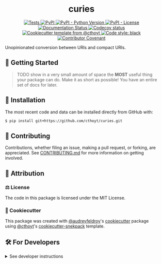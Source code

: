 <!--
<p align="center">
  <img src="https://github.com/cthoyt/curies/raw/main/docs/source/logo.png" height="150">
</p>
-->

<h1 align="center">
  curies
</h1>

<p align="center">
    <a href="https://github.com/cthoyt/curies/actions?query=workflow%3ATests">
        <img alt="Tests" src="https://github.com/cthoyt/curies/workflows/Tests/badge.svg" />
    </a>
    <a href="https://pypi.org/project/curies">
        <img alt="PyPI" src="https://img.shields.io/pypi/v/curies" />
    </a>
    <a href="https://pypi.org/project/curies">
        <img alt="PyPI - Python Version" src="https://img.shields.io/pypi/pyversions/curies" />
    </a>
    <a href="https://github.com/cthoyt/curies/blob/main/LICENSE">
        <img alt="PyPI - License" src="https://img.shields.io/pypi/l/curies" />
    </a>
    <a href='https://curies.readthedocs.io/en/latest/?badge=latest'>
        <img src='https://readthedocs.org/projects/curies/badge/?version=latest' alt='Documentation Status' />
    </a>
    <a href="https://codecov.io/gh/cthoyt/curies/branch/main">
        <img src="https://codecov.io/gh/cthoyt/curies/branch/main/graph/badge.svg" alt="Codecov status" />
    </a>  
    <a href="https://github.com/cthoyt/cookiecutter-python-package">
        <img alt="Cookiecutter template from @cthoyt" src="https://img.shields.io/badge/Cookiecutter-snekpack-blue" /> 
    </a>
    <a href='https://github.com/psf/black'>
        <img src='https://img.shields.io/badge/code%20style-black-000000.svg' alt='Code style: black' />
    </a>
    <a href="https://github.com/cthoyt/curies/blob/main/.github/CODE_OF_CONDUCT.md">
        <img src="https://img.shields.io/badge/Contributor%20Covenant-2.1-4baaaa.svg" alt="Contributor Covenant"/>
    </a>
</p>

Unopinionated conversion between URIs and compact URIs.

## 💪 Getting Started

> TODO show in a very small amount of space the **MOST** useful thing your package can do.
Make it as short as possible! You have an entire set of docs for later.


## 🚀 Installation

<!-- Uncomment this section after your first ``tox -e finish``
The most recent release can be installed from
[PyPI](https://pypi.org/project/curies/) with:

```bash
$ pip install curies
```
-->

The most recent code and data can be installed directly from GitHub with:

```bash
$ pip install git+https://github.com/cthoyt/curies.git
```

## 👐 Contributing

Contributions, whether filing an issue, making a pull request, or forking, are appreciated. See
[CONTRIBUTING.md](https://github.com/cthoyt/curies/blob/master/.github/CONTRIBUTING.md) for more information on getting involved.

## 👋 Attribution

### ⚖️ License

The code in this package is licensed under the MIT License.

<!--
### 📖 Citation

Citation goes here!
-->

<!--
### 🎁 Support

This project has been supported by the following organizations (in alphabetical order):

- [Harvard Program in Therapeutic Science - Laboratory of Systems Pharmacology](https://hits.harvard.edu/the-program/laboratory-of-systems-pharmacology/)

-->

<!--
### 💰 Funding

This project has been supported by the following grants:

| Funding Body                                             | Program                                                                                                                       | Grant           |
|----------------------------------------------------------|-------------------------------------------------------------------------------------------------------------------------------|-----------------|
| DARPA                                                    | [Automating Scientific Knowledge Extraction (ASKE)](https://www.darpa.mil/program/automating-scientific-knowledge-extraction) | HR00111990009   |
-->

### 🍪 Cookiecutter

This package was created with [@audreyfeldroy](https://github.com/audreyfeldroy)'s
[cookiecutter](https://github.com/cookiecutter/cookiecutter) package using [@cthoyt](https://github.com/cthoyt)'s
[cookiecutter-snekpack](https://github.com/cthoyt/cookiecutter-snekpack) template.

## 🛠️ For Developers

<details>
  <summary>See developer instructions</summary>


The final section of the README is for if you want to get involved by making a code contribution.

### Development Installation

To install in development mode, use the following:

```bash
$ git clone git+https://github.com/cthoyt/curies.git
$ cd curies
$ pip install -e .
```

### 🥼 Testing

After cloning the repository and installing `tox` with `pip install tox`, the unit tests in the `tests/` folder can be
run reproducibly with:

```shell
$ tox
```

Additionally, these tests are automatically re-run with each commit in a [GitHub Action](https://github.com/cthoyt/curies/actions?query=workflow%3ATests).

### 📖 Building the Documentation

The documentation can be built locally using the following:

```shell
$ git clone git+https://github.com/cthoyt/curies.git
$ cd curies
$ tox -e docs
$ open docs/build/html/index.html
``` 

The documentation automatically installs the package as well as the `docs`
extra specified in the [`setup.cfg`](setup.cfg). `sphinx` plugins
like `texext` can be added there. Additionally, they need to be added to the
`extensions` list in [`docs/source/conf.py`](docs/source/conf.py).

### 📦 Making a Release

After installing the package in development mode and installing
`tox` with `pip install tox`, the commands for making a new release are contained within the `finish` environment
in `tox.ini`. Run the following from the shell:

```shell
$ tox -e finish
```

This script does the following:

1. Uses [Bump2Version](https://github.com/c4urself/bump2version) to switch the version number in the `setup.cfg`,
   `src/curies/version.py`, and [`docs/source/conf.py`](docs/source/conf.py) to not have the `-dev` suffix
2. Packages the code in both a tar archive and a wheel using [`build`](https://github.com/pypa/build)
3. Uploads to PyPI using [`twine`](https://github.com/pypa/twine). Be sure to have a `.pypirc` file configured to avoid the need for manual input at this
   step
4. Push to GitHub. You'll need to make a release going with the commit where the version was bumped.
5. Bump the version to the next patch. If you made big changes and want to bump the version by minor, you can
   use `tox -e bumpversion minor` after.
</details>
